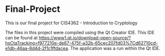 # Final-Project
This is our final project for CIS4362 - Introduction to Cryptology

The files in this project were compiled using the Qt Creator IDE. This IDE can be found at https://www1.qt.io/download-open-source/?hsCtaTracking=f977210e-de67-475f-a32b-65cec207fd03%7Cd62710cd-e1db-46aa-8d4d-2f1c1ffdacea.
The application was a run within the Qt IDE.